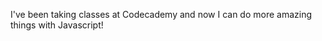 I've been taking classes at Codecademy and now I can do more amazing things with Javascript!
<script>
var confirmResult = confirm("Prepare yourself to see some cool things!\nGet ready!");
if (confirmResult===true){
  <p>Here we go!</p>
}
</script>
